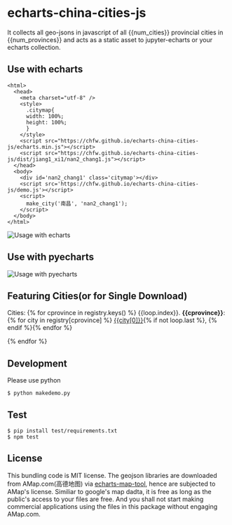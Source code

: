 # echarts-china-cities-js

It collects all geo-jsons in javascript of all {{num_cities}} provincial cities
in {{num_provinces}} and acts as a static asset to jupyter-echarts or your
echarts collection.

## Use with echarts

```
<html>
  <head>
    <meta charset="utf-8" />
	<style>
	  .citymap{
	  width: 100%;
	  height: 100%;
	  }
	</style>
  	<script src="https://chfw.github.io/echarts-china-cities-js/echarts.min.js"></script>
	<script src="https://chfw.github.io/echarts-china-cities-js/dist/jiang1_xi1/nan2_chang1.js"></script>
  </head>
  <body>
	<div id='nan2_chang1' class='citymap'></div>
	<script src='https://chfw.github.io/echarts-china-cities-js/demo.js'></script>
	<script>
	  make_city('南昌', 'nan2_chang1');
	</script>
  </body>
</html>
```

![Usage with echarts](https://chfw.github.io/echarts-china-cities-js/nanchang.png)

## Use with pyecharts

![Usage with pyecharts](https://user-images.githubusercontent.com/4280312/29755070-9bc9ae70-8b89-11e7-9bf2-bec09cb5f1a1.png)

## Featuring Cities(or for Single Download)

Cities:
{% for cprovince in registry.keys() %}
{{loop.index}}. **{{cprovince}}**:
{% for city in registry[cprovince] %}
[{{city[0]}}]("https://chfw.github.io/echarts-china-cities-js/dist/{{names[cprovince]}}/{{city[1]}}.js"){% if not loop.last %}, {% endif %}{% endfor %}

{% endfor %}


## Development

Please use python

```shell
$ python makedemo.py
```

## Test

```shell
$ pip install test/requirements.txt
$ npm test
```

## License

This bundling code is MIT license. The geojson libraries are downloaded from
AMap.com(高德地图) via [echarts-map-tool](http://ecomfe.github.io/echarts-map-tool/),
hence are subjected to AMap's license. Similiar
to google's map dadta, it is free as long as the public's access to your files
are free. And you shall not start making commercial applications using the
files in this package without engaging AMap.com.
